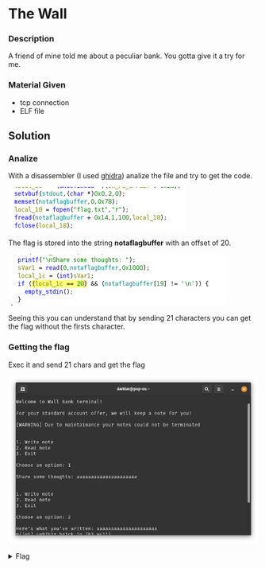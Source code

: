 # The Wall

### Description

A friend of mine told me about a peculiar bank. You gotta give it a try for me.

### Material Given

- tcp connection
- ELF file

## Solution

### Analize

With a disassembler (I used [ghidra](https://ghidra-sre.org/)) analize the file and try to get the code.

![Important Code Part](../imagines/analize_THEwall.png)

The flag is stored into the string **notaflagbuffer** with an offset of 20.

![Important Code Part](../imagines/onlyINPUTcheck.png)

Seeing this you can understand that by sending 21 characters you can get the flag without the firsts character.

### Getting the flag

Exec it and send 21 chars and get the flag

![Solve](../imagines/flag.png)

<details>

  <summary>Flag</summary>

ptm{ju57_4n07h3r_br1ck_1n_7h3_w411}

</details>
